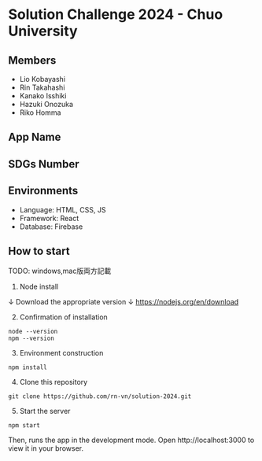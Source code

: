 # Solution Challenge 2024 - Chuo University

## Members
- Lio Kobayashi
- Rin Takahashi
- Kanako Isshiki
- Hazuki Onozuka
- Riko Homma

## App Name

## SDGs Number

## Environments
- Language: HTML, CSS, JS
- Framework: React
- Database: Firebase

## How to start
TODO: windows,mac版両方記載

1. Node install

↓ Download the appropriate version ↓
https://nodejs.org/en/download

2. Confirmation of installation
```
node --version
npm --version
```

3. Environment construction
```
npm install
```

4. Clone this repository
```
git clone https://github.com/rn-vn/solution-2024.git
```

5. Start the server
```
npm start
```
Then, runs the app in the development mode.
Open http://localhost:3000 to view it in your browser.